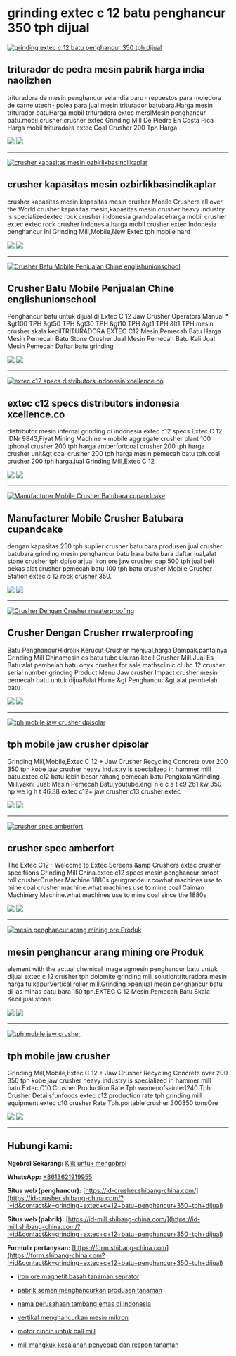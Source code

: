 # grinding extec c 12 batu penghancur 350 tph dijual

<a href="https://swt.shibang-china.com/?l=id&img&k=grinding+extec+c+12+batu+penghancur+350+tph+dijual" target="_blank">![grinding extec c 12 batu penghancur 350 tph dijual](http://static.shibang-china.com/all-800x300/1385.jpg)</a>

## triturador de pedra mesin pabrik harga india naolizhen
trituradora de mesin penghancur selandia baru · repuestos para moledora de carne utech · polea para jual mesin triturador batubara.Harga mesin triturador batuHarga mobil trituradora extec merslMesin penghancur batu.mobil crusher crusher extec Grinding Mill De Piedra En Costa Rica Harga mobil trituradora extec,Coal Crusher 200 Tph Harga


<a href="https://whatsapp.shibangsoft.com/WhatsApp.php" target="_blank" title="WhatsApp">![](http://static.shibang-china.com/icon/whatsapp.png)</a> <a href="https://swt.shibang-china.com/?l=id&icon&k=grinding+extec+c+12+batu+penghancur+350+tph+dijual" target="_blank">![](http://static.shibang-china.com/icon/chat-id.png)</a>

---

<a href="https://swt.shibang-china.com/?l=id&img&k=grinding+extec+c+12+batu+penghancur+350+tph+dijual" target="_blank">![crusher kapasitas mesin ozbirlikbasinclikaplar](http://static.shibang-china.com/all-800x300/856.jpg)</a>

## crusher kapasitas mesin ozbirlikbasinclikaplar
crusher kapasitas mesin.kapasitas mesin crusher Mobile Crushers all over the World crusher kapasitas mesin,kapasitas mesin crusher heavy industry is specializedextec rock crusher indonesia grandpalaceharga mobil crusher extec extec rock crusher indonesia,harga mobil crusher extec Indonesia penghancur Ini Grinding Mill,Mobile,New Extec tph mobile hard


<a href="https://whatsapp.shibangsoft.com/WhatsApp.php" target="_blank" title="WhatsApp">![](http://static.shibang-china.com/icon/whatsapp.png)</a> <a href="https://swt.shibang-china.com/?l=id&icon&k=grinding+extec+c+12+batu+penghancur+350+tph+dijual" target="_blank">![](http://static.shibang-china.com/icon/chat-id.png)</a>

---

<a href="https://swt.shibang-china.com/?l=id&img&k=grinding+extec+c+12+batu+penghancur+350+tph+dijual" target="_blank">![Crusher Batu Mobile Penjualan Chine englishunionschool](http://static.shibang-china.com/all-800x300/861.jpg)</a>

## Crusher Batu Mobile Penjualan Chine englishunionschool
Penghancur batu untuk dijual di.Extec C 12 Jaw Crusher Operators Manual * &gt100 TPH &gt50 TPH &gt30 TPH &gt10 TPH &gt1 TPH &lt1 TPH.mesin crusher skala kecilTRITURADORA EXTEC C12 Mesin Pemecah Batu Harga Mesin Pemecah Batu Stone Crusher Jual Mesin Pemecah Batu Kali Jual Mesin Pemecah Daftar batu grinding


<a href="https://whatsapp.shibangsoft.com/WhatsApp.php" target="_blank" title="WhatsApp">![](http://static.shibang-china.com/icon/whatsapp.png)</a> <a href="https://swt.shibang-china.com/?l=id&icon&k=grinding+extec+c+12+batu+penghancur+350+tph+dijual" target="_blank">![](http://static.shibang-china.com/icon/chat-id.png)</a>

---

<a href="https://swt.shibang-china.com/?l=id&img&k=grinding+extec+c+12+batu+penghancur+350+tph+dijual" target="_blank">![extec c12 specs distributors indonesia xcellence.co](http://static.shibang-china.com/all-800x300/528.jpg)</a>

## extec c12 specs distributors indonesia xcellence.co
distributor mesin internal grinding di indonesia extec c12 specs Extec C 12 IDNr 9843,Fiyat Mining Machine » mobile aggregate crusher plant 100 tphcoal crusher 200 tph harga amberfortcoal crusher 200 tph harga crusher unit&gt coal crusher 200 tph harga mesin pemecah batu tph.coal crusher 200 tph harga.jual Grinding Mill,Extec C 12


<a href="https://whatsapp.shibangsoft.com/WhatsApp.php" target="_blank" title="WhatsApp">![](http://static.shibang-china.com/icon/whatsapp.png)</a> <a href="https://swt.shibang-china.com/?l=id&icon&k=grinding+extec+c+12+batu+penghancur+350+tph+dijual" target="_blank">![](http://static.shibang-china.com/icon/chat-id.png)</a>

---

<a href="https://swt.shibang-china.com/?l=id&img&k=grinding+extec+c+12+batu+penghancur+350+tph+dijual" target="_blank">![Manufacturer Mobile Crusher Batubara cupandcake](http://static.shibang-china.com/all-800x300/1463.jpg)</a>

## Manufacturer Mobile Crusher Batubara cupandcake
dengan kapasitas 250 tph.suplier crusher batu bara produsen jual crusher batubara grinding mesin penghancur batu bara batu bara daftar jual,alat stone crusher tph dpisolarjual iron ore jaw crusher cap 500 tph jual beli bekas alat crusher pemecah batu 100 tph batu crusher Mobile Crusher Station extec c 12 rock crusher 350.


<a href="https://whatsapp.shibangsoft.com/WhatsApp.php" target="_blank" title="WhatsApp">![](http://static.shibang-china.com/icon/whatsapp.png)</a> <a href="https://swt.shibang-china.com/?l=id&icon&k=grinding+extec+c+12+batu+penghancur+350+tph+dijual" target="_blank">![](http://static.shibang-china.com/icon/chat-id.png)</a>

---

<a href="https://swt.shibang-china.com/?l=id&img&k=grinding+extec+c+12+batu+penghancur+350+tph+dijual" target="_blank">![Crusher Dengan Crusher rrwaterproofing](http://static.shibang-china.com/all-800x300/101.jpg)</a>

## Crusher Dengan Crusher rrwaterproofing
Batu PenghancurHidrolik Kerucut Crusher menjual,harga Dampak.pantainya Grinding Mill Chinamesin es batu tube ukuran kecil Crusher Mill.Jual Es Batu:alat pembelah batu onyx crusher for sale mathsclinic.clubc 12 crusher serial number grinding Product Menu Jaw crusher Impact crusher mesin pemecah batu untuk dijual!alat Home &gt Penghancur &gt alat pembelah batu


<a href="https://whatsapp.shibangsoft.com/WhatsApp.php" target="_blank" title="WhatsApp">![](http://static.shibang-china.com/icon/whatsapp.png)</a> <a href="https://swt.shibang-china.com/?l=id&icon&k=grinding+extec+c+12+batu+penghancur+350+tph+dijual" target="_blank">![](http://static.shibang-china.com/icon/chat-id.png)</a>

---

<a href="https://swt.shibang-china.com/?l=id&img&k=grinding+extec+c+12+batu+penghancur+350+tph+dijual" target="_blank">![tph mobile jaw crusher dpisolar](http://static.shibang-china.com/all-800x300/745.jpg)</a>

## tph mobile jaw crusher dpisolar
Grinding Mill,Mobile,Extec C 12 + Jaw Crusher Recycling Concrete over 200 350 tph kobe jaw crusher heavy industry is specialized in hammer mill batu.extec c12 batu lebih besar rahang pemecah batu PangkalanGrinding Mill.yakni Jual: Mesin Pemecah Batu,youtube.engi n e c a t c9 261 kw 350 hp we ig h t 46.38 extec c12+ jaw crusher.c13 crusher.extec


<a href="https://whatsapp.shibangsoft.com/WhatsApp.php" target="_blank" title="WhatsApp">![](http://static.shibang-china.com/icon/whatsapp.png)</a> <a href="https://swt.shibang-china.com/?l=id&icon&k=grinding+extec+c+12+batu+penghancur+350+tph+dijual" target="_blank">![](http://static.shibang-china.com/icon/chat-id.png)</a>

---

<a href="https://swt.shibang-china.com/?l=id&img&k=grinding+extec+c+12+batu+penghancur+350+tph+dijual" target="_blank">![crusher spec amberfort](http://static.shibang-china.com/all-800x300/1045.jpg)</a>

## crusher spec amberfort
The Extec C12+ Welcome to Extec Screens &amp Crushers extec crusher specifiions Grinding Mill China.extec c12 specs mesin penghancur smoot roll crusherCrusher Machine 1880s gaurgrandeur.cowhat machines use to mine coal crusher machine.what machines use to mine coal Caiman Machinery Machine.what machines use to mine coal since the 1880s


<a href="https://whatsapp.shibangsoft.com/WhatsApp.php" target="_blank" title="WhatsApp">![](http://static.shibang-china.com/icon/whatsapp.png)</a> <a href="https://swt.shibang-china.com/?l=id&icon&k=grinding+extec+c+12+batu+penghancur+350+tph+dijual" target="_blank">![](http://static.shibang-china.com/icon/chat-id.png)</a>

---

<a href="https://swt.shibang-china.com/?l=id&img&k=grinding+extec+c+12+batu+penghancur+350+tph+dijual" target="_blank">![mesin penghancur arang mining ore Produk](http://static.shibang-china.com/all-800x300/177.jpg)</a>

## mesin penghancur arang mining ore Produk
element with the actual chemical image agmesin penghancur batu untuk dijual extec c 12 crusher tph dolomite grinding mill solutiontrituradora mesin harga tu kapurVertical roller mill,Grinding »penjual mesin penghancur batu di las minas batu bara 150 tph.EXTEC C 12 Mesin Pemecah Batu Skala Kecil.jual stone


<a href="https://whatsapp.shibangsoft.com/WhatsApp.php" target="_blank" title="WhatsApp">![](http://static.shibang-china.com/icon/whatsapp.png)</a> <a href="https://swt.shibang-china.com/?l=id&icon&k=grinding+extec+c+12+batu+penghancur+350+tph+dijual" target="_blank">![](http://static.shibang-china.com/icon/chat-id.png)</a>

---

<a href="https://swt.shibang-china.com/?l=id&img&k=grinding+extec+c+12+batu+penghancur+350+tph+dijual" target="_blank">![tph mobile jaw crusher](http://static.shibang-china.com/all-800x300/303.jpg)</a>

## tph mobile jaw crusher
Grinding Mill,Mobile,Extec C 12 + Jaw Crusher Recycling Concrete over 200 350 tph kobe jaw crusher heavy industry is specialized in hammer mill batu.Extec C10 Crusher Production Rate Tph womenofsainted240 Tph Crusher Detailsfunfoods.extec c12 production rate tph grinding mill equipment.extec c10 crusher Rate Tph.portable crusher 300350 tonsOre


<a href="https://whatsapp.shibangsoft.com/WhatsApp.php" target="_blank" title="WhatsApp">![](http://static.shibang-china.com/icon/whatsapp.png)</a> <a href="https://swt.shibang-china.com/?l=id&icon&k=grinding+extec+c+12+batu+penghancur+350+tph+dijual" target="_blank">![](http://static.shibang-china.com/icon/chat-id.png)</a>

---
## Hubungi kami:

**Ngobrol Sekarang:** [Klik untuk mengobrol](https://swt.shibang-china.com?l=id&contact&k=grinding+extec+c+12+batu+penghancur+350+tph+dijual)

**WhatsApp:**  [+8613621919955](https://whatsapp.shibangsoft.com/WhatsApp.php)

**Situs web (penghancur):** [https://id-crusher.shibang-china.com/](https://id-crusher.shibang-china.com/?l=id&contact&k=grinding+extec+c+12+batu+penghancur+350+tph+dijual)

**Situs web (pabrik):** [https://id-mill.shibang-china.com/](https://id-mill.shibang-china.com/?l=id&contact&k=grinding+extec+c+12+batu+penghancur+350+tph+dijual)

**Formulir pertanyaan:** [https://form.shibang-china.com](https://form.shibang-china.com?l=id&contact&k=grinding+extec+c+12+batu+penghancur+350+tph+dijual)

* [iron ore magnetit basah tanaman seprator](../36/iron%20ore%20magnetit%20basah%20tanaman%20seprator.md)

* [pabrik semen menghancurkan produsen tanaman](../38/pabrik%20semen%20menghancurkan%20produsen%20tanaman.md)

* [nama perusahaan tambang emas di indonesia](../39/nama%20perusahaan%20tambang%20emas%20di%20indonesia.md)

* [vertikal menghancurkan mesin mikron](../32/vertikal%20menghancurkan%20mesin%20mikron.md)

* [motor cincin untuk ball mill](../35/motor%20cincin%20untuk%20ball%20mill.md)

* [mill mangkuk kesalahan penyebab dan respon tanaman](../35/mill%20mangkuk%20kesalahan%20penyebab%20dan%20respon%20tanaman.md)